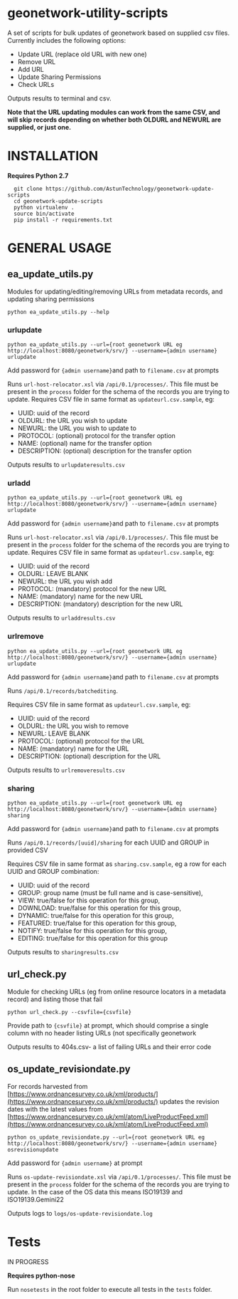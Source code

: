 # geonetwork-utility-scripts

A set of scripts for bulk updates of geonetwork based on supplied csv files. Currently includes the following options:

* Update URL (replace old URL with new one)
* Remove URL
* Add URL
* Update Sharing Permissions
* Check URLs

Outputs results to terminal and csv.

**Note that the URL updating modules can work from the same CSV, and will skip records depending on whether both OLDURL and NEWURL are supplied, or just one.**

# INSTALLATION

**Requires Python 2.7**

```
  git clone https://github.com/AstunTechnology/geonetwork-update-scripts
  cd geonetwork-update-scripts
  python virtualenv .
  source bin/activate
  pip install -r requirements.txt
  ```

# GENERAL USAGE

## ea_update_utils.py

Modules for updating/editing/removing URLs from metadata records, and updating sharing permissions

`python ea_update_utils.py --help`

### urlupdate

`python ea_update_utils.py --url={root geonetwork URL eg http://localhost:8080/geonetwork/srv/} --username={admin username} urlupdate`

Add password for `{admin username}`and path to `filename.csv` at prompts

Runs `url-host-relocator.xsl` via `/api/0.1/processes/`. This file must be present in the `process` folder for the schema of the records you are trying to update.
Requires CSV file in same format as `updateurl.csv.sample`, eg:

  * UUID: uuid of the record
  * OLDURL: the URL you wish to update
  * NEWURL: the URL you wish to update to
  * PROTOCOL: (optional) protocol for the transfer option
  * NAME: (optional) name for the transfer option
  * DESCRIPTION: (optional) description for the transfer option

Outputs results to `urlupdateresults.csv`


### urladd
`python ea_update_utils.py --url={root geonetwork URL eg http://localhost:8080/geonetwork/srv/} --username={admin username} urlupdate`

Add password for `{admin username}`and path to `filename.csv` at prompts

Runs `url-host-relocator.xsl` via `/api/0.1/processes/`. This file must be present in the `process` folder for the schema of the records you are trying to update.
Requires CSV file in same format as `updateurl.csv.sample`, eg:

  * UUID: uuid of the record
  * OLDURL: LEAVE BLANK
  * NEWURL: the URL you wish add
  * PROTOCOL: (mandatory) protocol for the new URL
  * NAME: (mandatory) name for the new URL
  * DESCRIPTION: (mandatory) description for the new URL

Outputs results to `urladdresults.csv`

### urlremove

`python ea_update_utils.py --url={root geonetwork URL eg http://localhost:8080/geonetwork/srv/} --username={admin username} urlupdate`

Add password for `{admin username}`and path to `filename.csv` at prompts

Runs `/api/0.1/records/batchediting`.

Requires CSV file in same format as `updateurl.csv.sample`, eg:

  * UUID: uuid of the record
  * OLDURL: the URL you wish to remove
  * NEWURL: LEAVE BLANK
  * PROTOCOL: (optional) protocol for the URL
  * NAME: (mandatory) name for the URL
  * DESCRIPTION: (optional) description for the URL

Outputs results to `urlremoveresults.csv`

### sharing

`python ea_update_utils.py --url={root geonetwork URL eg http://localhost:8080/geonetwork/srv/} --username={admin username} sharing`
 
Add password for `{admin username}`and path to `filename.csv` at prompts

Runs `/api/0.1/records/[uuid]/sharing` for each UUID and GROUP in provided CSV

Requires CSV file in same format as `sharing.csv.sample`, eg a row for each UUID and GROUP combination:

  * UUID: uuid of the record
  * GROUP: group name (must be full name and is case-sensitive),
  * VIEW: true/false for this operation for this group,
  * DOWNLOAD: true/false for this operation for this group,
  * DYNAMIC: true/false for this operation for this group,
  * FEATURED: true/false for this operation for this group,
  * NOTIFY: true/false for this operation for this group,
  * EDITING: true/false for this operation for this group

Outputs results to `sharingresults.csv`

## url_check.py

Module for checking URLs (eg from online resource locators in a metadata record) and listing those that fail

`python url_check.py --csvfile={csvfile}`

Provide path to `{csvfile}` at prompt, which should comprise a single column with no header listing URLs (not specifically geonetwork

Outputs results to 404s.csv- a list of failing URLs and their error code

## os_update_revisiondate.py

For records harvested from [https://www.ordnancesurvey.co.uk/xml/products/](https://www.ordnancesurvey.co.uk/xml/products/) updates the revision dates with the latest values from [https://www.ordnancesurvey.co.uk/xml/atom/LiveProductFeed.xml](https://www.ordnancesurvey.co.uk/xml/atom/LiveProductFeed.xml)

`python os_update_revisiondate.py --url={root geonetwork URL eg http://localhost:8080/geonetwork/srv/} --username={admin username} osrevisionupdate`

Add password for `{admin username}` at prompt

Runs `os-update-revisiondate.xsl` via `/api/0.1/processes/`. This file must be present in the `process` folder for the schema of the records you are trying to update. In the case of the OS data this means ISO19139 and ISO19139.Gemini22

Outputs logs to `logs/os-update-revisiondate.log`

# Tests

IN PROGRESS

**Requires python-nose**

Run `nosetests` in the root folder to execute all tests in the `tests` folder.
